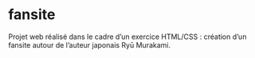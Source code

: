 # fansite
Projet web réalisé dans le cadre d’un exercice HTML/CSS : création d’un fansite autour de l’auteur japonais Ryū Murakami.
